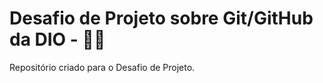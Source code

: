 # Desafio de Projeto sobre Git/GitHub da DIO - :woman_technologist:
 Repositório criado para o Desafio de Projeto.
